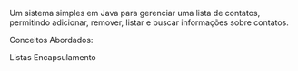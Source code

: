 Um sistema simples em Java para gerenciar uma lista de contatos, permitindo adicionar, remover, listar e buscar informações sobre contatos.

Conceitos Abordados:

Listas
Encapsulamento
